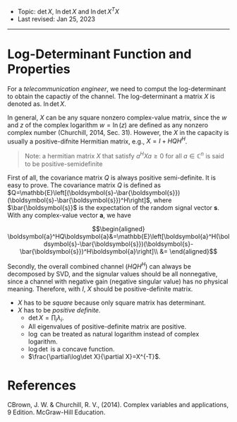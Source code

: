 - Topic: $\det X$, $\ln\det X$ and $\ln\det X^TX$
- Last revised: Jan 25, 2023

---

# Log-Determinant Function and Properties

For a *telecommunication engineer*, we need to comput the log-determinant to obtain the capactiy of the channel. The log-determinant a matrix $X$ is denoted as. $\ln\det X$.

In general, $X$ can be any square nonzero complex-value matrix, since the $w$ and $z$ of the complex logarithm $w=\ln(z)$ are defined as any nonzero complex number (Churchill, 2014, Sec. 31). However, the $X$ in the capacity is usually a positive-difnite Hermitian matrix, e.g., $X=I+HQH^H$.

> Note: a hermitian matrix $X$ that satisfy $a^HXa\geq0$ for all $a\in\mathbb{C}^n$ is said to be positive-semidefinite

First of all, the covariance matrix $Q$ is always positive semi-definite. It is easy to prove. The covariance matrix $Q$ is defined as $Q=\mathbb{E}\left[(\boldsymbol{s}-\bar{\boldsymbol{s}})(\boldsymbol{s}-\bar{\boldsymbol{s}})^H\right]$, where $\bar{\boldsymbol{s}}$ is the expectation of the random signal vector $\boldsymbol{s}$. With any complex-value vector $\boldsymbol{a}$, we have

$$\begin{aligned}
   \boldsymbol{a}^HQ\boldsymbol{a}&=\mathbb{E}\left[\boldsymbol{a}^H(\boldsymbol{s}-\bar{\boldsymbol{s}})(\boldsymbol{s}-\bar{\boldsymbol{s}})^H\boldsymbol{a}\right]\\
   &=
\end{aligned}$$

Secondly, the overall combined channel ($HQH^H$) can always be decomposed by SVD, and the signular values should be all nonnegative, since a channel with negative gain (negative singular value) has no physical meaning. Therefore, with $I$, $X$ should be positive-definite matrix.

- $X$ has to be *square* because only square matrix has determinant.
- $X$ has to be *positive definite*.
  - $\det X=\prod_i\lambda_i$.
  - All eigenvalues of positive-definite matrix are positive.
  - $\log$ can be treated as natural logarithm instead of complex logarithm.
  - $\log\det$ is a concave function.
  - $\frac{\partial\log\det X}{\partial X}=X^{-T}$.



# References

CBrown, J. W. & Churchill, R. V., (2014). Complex variables and applications, 9 Edition. McGraw-Hill Education.